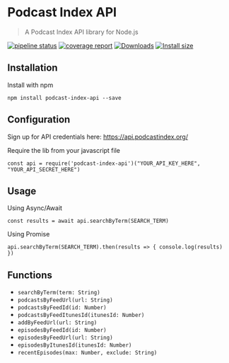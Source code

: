 # Podcast Index API

> A Podcast Index API library for Node.js

[![pipeline status](https://gitlab.com/comster/podcast-index-api/badges/master/pipeline.svg)](https://gitlab.com/comster/podcast-index-api/-/commits/master)
[![coverage report](https://gitlab.com/comster/podcast-index-api/badges/master/coverage.svg)](https://gitlab.com/comster/podcast-index-api/-/commits/master)
[![Downloads](https://img.shields.io/npm/dm/podcast-index-api.svg)](https://npmjs.com/podcast-index-api)
[![Install size](https://packagephobia.now.sh/badge?p=podcast-index-api)](https://packagephobia.now.sh/result?p=podcast-index-api)


## Installation

Install with npm

`npm install podcast-index-api --save`


## Configuration

Sign up for API credentials here: https://api.podcastindex.org/

Require the lib from your javascript file

`const api = require('podcast-index-api')("YOUR_API_KEY_HERE", "YOUR_API_SECRET_HERE")`


## Usage

Using Async/Await

`const results = await api.searchByTerm(SEARCH_TERM)`

Using Promise

`api.searchByTerm(SEARCH_TERM).then(results => { console.log(results) })`


## Functions

- `searchByTerm(term: String)`
- `podcastsByFeedUrl(url: String)`
- `podcastsByFeedId(id: Number)`
- `podcastsByFeedItunesId(itunesId: Number)`
- `addByFeedUrl(url: String)`
- `episodesByFeedId(id: Number)`
- `episodesByFeedUrl(url: String)`
- `episodesByItunesId(itunesId: Number)`
- `recentEpisodes(max: Number, exclude: String)`
